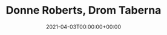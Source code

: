---
templateKey: event
id: 576AA1B6-A04C-3DC7-B1CE-C1CFBA617CFA
date: 2021-04-03T00:00:00+00:00
eventTime: 5-8pm
title: Donne Roberts, Drom Taberna
artist: Donne Roberts
city: Toronto
venue: Drom Taberna
group: Tim Shia
guests: tim shia
---